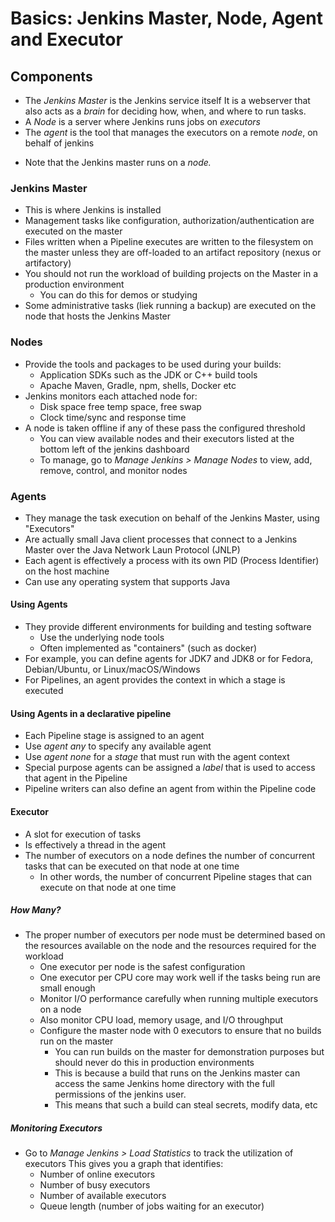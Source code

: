 # Basics: Jenkins Master, Node, Agent and Executor

## Components

- The _Jenkins Master_ is the Jenkins service itself
  It is a webserver that also acts as a *brain* for deciding how, when, and where to run tasks.
- A _Node_ is a server where Jenkins runs jobs on _executors_
- The _agent_ is the tool that manages the executors on a remote _node_, on behalf of jenkins
+ Note that the Jenkins master runs on a _node._

### Jenkins Master

- This is where Jenkins is installed
- Management tasks like configuration, authorization/authentication are executed on the master
- Files written when a Pipeline executes are written to the filesystem
  on the master unless they are off-loaded to an artifact repository (nexus or artifactory)
 - You should not run the workload of building projects on the Master in a production environment
    - You can do this for demos or studying
 -  Some administrative tasks (liek running a backup) are executed on the node that hosts the Jenkins Master
 
 ### Nodes
 
 -  Provide the tools and packages to be used during your builds:
    - Application SDKs such as the JDK or C++ build tools
    - Apache Maven, Gradle, npm, shells, Docker etc
 -  Jenkins monitors each attached node for:
    - Disk space free temp space, free swap
    - Clock time/sync and response time
 -  A node is taken offline if any of these pass the configured threshold
    - You can view available nodes and their executors listed at the bottom left of the jenkins dashboard
    - To manage, go to *Manage Jenkins > Manage Nodes* to view, add, remove, control, and monitor nodes
    
 ### Agents
 
 -  They manage the task execution on behalf of the Jenkins Master, using "Executors"
 -  Are actually small Java client processes that connect to a Jenkins Master over the Java Network Laun Protocol (JNLP)
 -  Each agent is effectively a process with its own PID (Process Identifier) on the host machine
 -  Can use any operating system that supports Java
 
 #### Using Agents
 
 -  They provide different environments for building and testing software
    - Use the underlying node tools
    - Often implemented as  "containers" (such as docker)
-   For example, you can define agents for JDK7 and JDK8 or for Fedora, Debian/Ubuntu, or Linux/macOS/Windows
-   For Pipelines, an agent provides the context in which a stage is executed

#### Using Agents in a declarative pipeline

- Each Pipeline stage is assigned to an agent
- Use *agent any* to specify any available agent
- Use *agent none* for a *stage* that must run with the agent context
- Special purpose agents can be assigned a *label* that is used to access that agent in the Pipeline
- Pipeline writers can also define an agent from within the Pipeline code

#### Executor

- A slot for execution of tasks
- Is effectively a thread in the agent
- The number of executors on a node defines the number of concurrent tasks that can be executed on that node at one time
  - In other words, the number of concurrent Pipeline stages that can execute on that node at one time
  
##### How Many?

- The proper number of executors per node must be determined based on the resources
  available on the node and the resources required for the workload
    - One executor per node is the safest configuration
    - One executor per CPU core may work well if the tasks being run are small enough
    - Monitor I/O performance carefully when running multiple executors on a node
    - Also monitor CPU load, memory usage, and I/O throughput
  - Configure the master node with 0 executors to ensure that no builds run on the master
    - You can run builds on the master for demonstration purposes but should never do this in production environments
     - This is because a build that runs on the Jenkins master can access the same Jenkins home directory with the full permissions            of the jenkins user.
    - This means that such a build can steal secrets, modify data, etc

##### Monitoring Executors

  - Go to *Manage Jenkins > Load Statistics* to track the utilization of executors
      This gives you a graph that identifies:
      - Number of online executors
      - Number of busy executors
      - Number of available executors
      - Queue length (number of jobs waiting for an executor)
